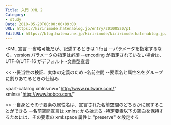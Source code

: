 ```yaml
---
Title: 入門 XML 2
Category:
- study
Date: 2010-05-20T00:00:00+09:00
URL: https://kiririmode.hatenablog.jp/entry/20100520/p1
EditURL: https://blog.hatena.ne.jp/kiririmode/kiririmode.hatenablog.jp/atom/entry/8454420450078211881
---
```



-XML 宣言
--省略可能だが、記述するときは 1 行目
--パラメータを指定するなら、version パラメータの指定は必須
--encoding が指定されていない場合は、UTF-8/UTF-16 がデフォルト
-文書型宣言
>>
<!DOCTYPE doc SYSTEM "/path/to/dtd">
<!DOCTYPE doc PUBLIC "http://hoge/fuga.dtd">
<<
--妥当性の検証、実体の定義のため
-名前空間
--要素名と属性名をグループに割りあてるときの仕組み
>>
<part-catalog
  xmlns:nw="http://www.nutware.com/"
  xmlns="http://www.bobco.com/"
>
<<
--自身とその子要素の属性名は、宣言された名前空間のどちらかに属することができる
--名前空間宣言は xmlns: から始まる
-特定要素以下の空白を保持するためには、その要素の xml:space 属性に "preserve" を設定する
